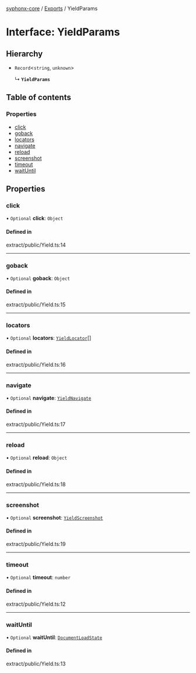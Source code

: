 [syphonx-core](../README.md) / [Exports](../modules.md) / YieldParams

# Interface: YieldParams

## Hierarchy

- `Record`<`string`, `unknown`\>

  ↳ **`YieldParams`**

## Table of contents

### Properties

- [click](YieldParams.md#click)
- [goback](YieldParams.md#goback)
- [locators](YieldParams.md#locators)
- [navigate](YieldParams.md#navigate)
- [reload](YieldParams.md#reload)
- [screenshot](YieldParams.md#screenshot)
- [timeout](YieldParams.md#timeout)
- [waitUntil](YieldParams.md#waituntil)

## Properties

### click

• `Optional` **click**: `Object`

#### Defined in

extract/public/Yield.ts:14

___

### goback

• `Optional` **goback**: `Object`

#### Defined in

extract/public/Yield.ts:15

___

### locators

• `Optional` **locators**: [`YieldLocator`](YieldLocator.md)[]

#### Defined in

extract/public/Yield.ts:16

___

### navigate

• `Optional` **navigate**: [`YieldNavigate`](YieldNavigate.md)

#### Defined in

extract/public/Yield.ts:17

___

### reload

• `Optional` **reload**: `Object`

#### Defined in

extract/public/Yield.ts:18

___

### screenshot

• `Optional` **screenshot**: [`YieldScreenshot`](YieldScreenshot.md)

#### Defined in

extract/public/Yield.ts:19

___

### timeout

• `Optional` **timeout**: `number`

#### Defined in

extract/public/Yield.ts:12

___

### waitUntil

• `Optional` **waitUntil**: [`DocumentLoadState`](../modules.md#documentloadstate)

#### Defined in

extract/public/Yield.ts:13
